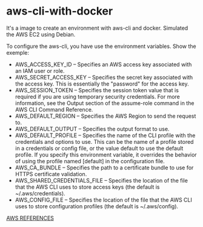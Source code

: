 # aws-cli-with-docker

It's a image to create an environment with aws-cli and docker. Simulated the AWS EC2 using Debian.

To configure the aws-cli, you have use the environment variables. Show the exemple: 

* AWS_ACCESS_KEY_ID – Specifies an AWS access key associated with an IAM user or role.
* AWS_SECRET_ACCESS_KEY – Specifies the secret key associated with the access key. This is essentially the "password" for the access key.
* AWS_SESSION_TOKEN – Specifies the session token value that is required if you are using temporary security credentials. For more information, see the Output section of the assume-role command in the AWS CLI Command Reference.
* AWS_DEFAULT_REGION – Specifies the AWS Region to send the request to.
* AWS_DEFAULT_OUTPUT – Specifies the output format to use.
* AWS_DEFAULT_PROFILE – Specifies the name of the CLI profile with the credentials and options to use. This can be the name of a profile stored in a credentials or config file, or the value default to use the default profile. If you specify this environment variable, it overrides the behavior of using the profile named [default] in the configuration file.
* AWS_CA_BUNDLE – Specifies the path to a certificate bundle to use for HTTPS certificate validation.
* AWS_SHARED_CREDENTIALS_FILE – Specifies the location of the file that the AWS CLI uses to store access keys (the default is ~/.aws/credentials).
* AWS_CONFIG_FILE – Specifies the location of the file that the AWS CLI uses to store configuration profiles (the default is ~/.aws/config).


[AWS REFERENCES](https://docs.aws.amazon.com/cli/latest/userguide/cli-configure-envvars.html)
